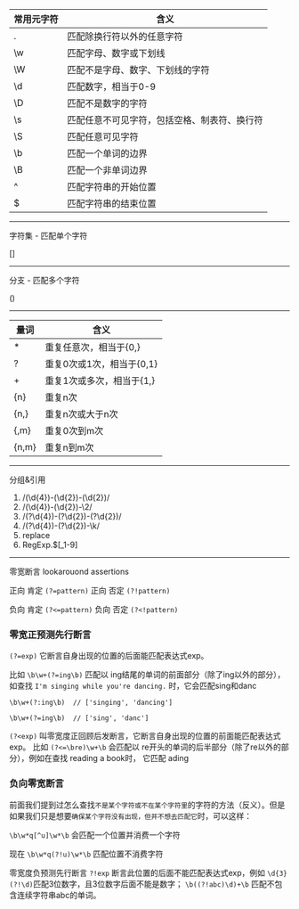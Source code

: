 |常用元字符|含义|
|---------|----|
|.|匹配除换行符以外的任意字符|
|\w|匹配字母、数字或下划线|
|\W|匹配不是字母、数字、下划线的字符|
|\d|匹配数字，相当于0-9|
|\D|匹配不是数字的字符|
|\s|匹配任意不可见字符，包括空格、制表符、换行符|
|\S|匹配任意可见字符|
|\b|匹配一个单词的边界|
|\B|匹配一个非单词边界|
|^|匹配字符串的开始位置|
|$|匹配字符串的结束位置|

---

字符集 - 匹配单个字符

[]

---

分支 - 匹配多个字符

()

---

|量词|含义|
|---|----|
|*|重复任意次，相当于{0,}|
|?|重复0次或1次，相当于{0,1}|
|+|重复1次或多次，相当于{1,}|
|{n}|重复n次|
|{n,}|重复n次或大于n次|
|{,m}|重复0次到m次|
|{n,m}|重复n到m次|

---

分组&引用

1. /(\d{4})-(\d{2})-(\d{2})/
2. /(\d{4})-(\d{2})-\2/
3. /(?<year>\d{4})-(?<month>\d{2})-(?<day>\d{2})/
4. /(?<year>\d{4})-(?<month>\d{2})-\k<month>/
5. replace
6. RegExp.$[_1-9]

---

零宽断言 lookarouond assertions



正向 肯定 `(?=pattern)`
正向 否定 `(?!pattern)`

负向 肯定 `(?<=pattern)`
负向 否定 `(?<!pattern)`

### 零宽正预测先行断言

`(?=exp)` 它断言自身出现的位置的后面能匹配表达式exp。

比如 `\b\w+(?=ing\b)` 匹配以 ing结尾的单词的前面部分（除了ing以外的部分），如查找 `I'm singing while you're dancing.` 时，它会匹配sing和danc

    \b\w+(?:ing\b)  // ['singing', 'dancing']

    \b\w+(?=ing\b)  // ['sing', 'danc']

`(?<exp)` 叫零宽度正回顾后发断言，它断言自身出现的位置的前面能匹配表达式exp。 比如 `(?<=\bre)\w+\b` 会匹配以 re开头的单词的后半部分（除了re以外的部分），例如在查找 reading a book时， 它匹配 ading

### 负向零宽断言


前面我们提到过怎么查找`不是某个字符或不在某个字符里`的字符的方法（反义）。但是如果我们只是想要`确保某个字符没有出现，但并不想去匹配它`时，可以这样：

`\b\w*q[^u]\w*\b` 会匹配一个位置并消费一个字符

现在 `\b\w*q(?!u)\w*\b` 匹配位置不消费字符

零宽度负预测先行断言 `?!exp` 断言此位置的后面不能匹配表达式exp，例如 `\d{3}(?!\d)`匹配3位数字，且3位数字后面不能是数字； `\b((?!abc)\d)+\b` 匹配不包含连续字符串abc的单词。
